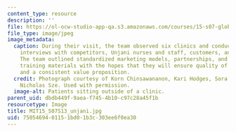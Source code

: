 ```yaml
---
content_type: resource
description: ''
file: https://ol-ocw-studio-app-qa.s3.amazonaws.com/courses/15-s07-globalhealth-lab-spring-2013/7505469401151bd01b3c303ee6f0ea30_MIT15_S07S13_unjani.jpg
file_type: image/jpeg
image_metadata:
  caption: During their visit, the team observed six clinics and conducted over 80
    interviews with competitors, Unjani nurses and staff, customers, and consumers.
    The team outlined standardized marketing models, partnerships, and nurse-designed
    training materials with the hopes that they will ensure quality of customer experience
    and a consistent value proposition.
  credit: Photograph courtesy of Korn Chinsawananon, Kari Hodges, Sora Bae Kim, and
    Nicholas Sze. Used with permission.
  image-alt: Patients sitting outside of a clinic.
parent_uid: dbdb449f-9aea-f745-4b10-c97c28a45f1b
resourcetype: Image
title: MIT15_S07S13_unjani.jpg
uid: 75054694-0115-1bd0-1b3c-303ee6f0ea30
---
```

